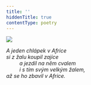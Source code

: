 ```yaml
---
title: ''
hiddenTitle: true
contentType: poetry
---
```


<section>

![](../Images/071.jpg)

_A jeden chlápek v Africe  
si z žalu koupil zajíce  
         a jezdil na něm cvalem  
         i s tím svým velkým žalem,  
až se ho zbavil v Africe._

</section>
